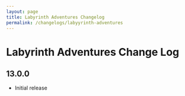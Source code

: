 ```yaml
---
layout: page
title: Labyrinth Adventures Changelog
permalink: /changelogs/labyyrinth-adventures
---
```


# Labyrinth Adventures Change Log

## 13.0.0
- Initial release
